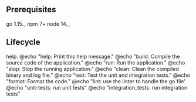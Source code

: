 ## Prerequisites

go 1.15._
npm 7+
node 14._

## Lifecycle

help:
	@echo "help: Print this help message."
	@echo "build: Compile the source code of the application."
	@echo "run: Run the application."
	@echo "stop: Stop the running application."
	@echo "clean: Clean the compiled binary and log file."
	@echo "test: Test the unit and integration tests."
	@echo "format: Format the code."
	@echo "lint: use the linter to handle the go file'
	@echo "unit-tests: run unit tests"
	@echo "integration_tests: run integration tests"